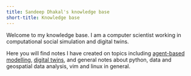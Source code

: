 ```yaml
---
title: Sandeep Dhakal's knowledge base
short-title: Knowledge base
---
```


Welcome to my knowledge base. I am a computer scientist working in computational social simulation and digital twins.

Here you will find notes I have created on topics including [agent-based modelling](agent-based-modelling.md), [digital twins](digital-twins.md), and general notes about python, data and geospatial data analysis, vim and linux in general.
